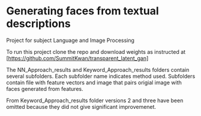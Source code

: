 # Generating faces from textual descriptions
Project for subject Language and Image Processing

To run this project clone the repo and download weights as instructed at [https://github.com/SummitKwan/transparent_latent_gan]

The NN_Approach_results and Keyword_Approach_results folders contain several subfolders. Each subfolder name indicates method used. Subfolders contain file with feature vectors and image that pairs origial image with faces generated from features. 

From Keyword_Approach_results folder versions 2 and three have been omitted because they did not give significant improvemenet.